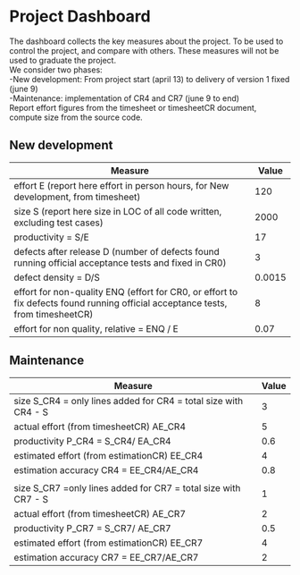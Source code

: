 # Project Dashboard

The dashboard collects the key measures about the project.
To be used to control the project, and compare with others. These measures will not be used to graduate the project. <br>
We consider two phases: <br>
-New development: From project start (april 13) to delivery of version 1 fixed (june 9)  <br>
-Maintenance: implementation of CR4 and CR7 (june 9 to end)   <br>
Report effort figures from the timesheet or timesheetCR document, compute size from the source code.

## New development 
| Measure| Value |
|---|---|
|effort E (report here effort in person hours, for New development, from timesheet)  |120|
|size S (report here size in LOC of all code written, excluding test cases)  |2000|
|productivity = S/E |17|
|defects after release D (number of defects found running official acceptance tests and fixed in CR0) |3|
|defect density = D/S|0.0015|
| effort for non-quality ENQ (effort for CR0, or effort to fix defects found running official acceptance tests, from timesheetCR) |8|
| effort for non quality, relative = ENQ / E |0.07|

## Maintenance

| Measure | Value|
|---|---|
| size S_CR4 = only lines added for CR4 = total size with CR4 - S |3|
| actual effort (from timesheetCR) AE_CR4 |5|
| productivity P_CR4 = S_CR4/ EA_CR4 |0.6|
| estimated effort (from estimationCR) EE_CR4 |4|
|estimation accuracy CR4 = EE_CR4/AE_CR4  |0.8|
|||
| size S_CR7 =only lines added for CR7 = total size with CR7 - S |1|
| actual effort (from timesheetCR) AE_CR7 |2|
| productivity P_CR7 = S_CR7/ AE_CR7 |0.5|
| estimated effort (from estimationCR) EE_CR7 |4|
|estimation accuracy CR7 = EE_CR7/AE_CR7  |2|
